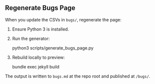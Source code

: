 Regenerate Bugs Page
---------------------

When you update the CSVs in `bugs/`, regenerate the page:

1. Ensure Python 3 is installed.
2. Run the generator:

   python3 scripts/generate_bugs_page.py

3. Rebuild locally to preview:

   bundle exec jekyll build

The output is written to `bugs.md` at the repo root and published at `/bugs/`.
